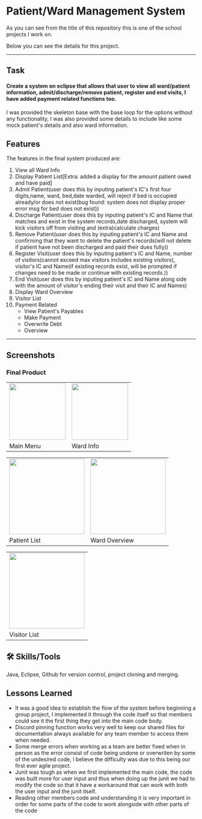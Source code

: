 # Patient/Ward Management System
As you can see from the title of this repository this is one of the school projects I work on.

Below you can see the details for this project.

<hr>

## Task
#### Create a system on eclipse that allows that user to view all ward/patient information, admit/discharge/remove patient, register and end visits, I have added payment related functions too.
I was provided the skeleton base with the base loop for the options without any functionality, I was also provided some details to include like some mock patient's details and also ward information.

## Features
The features in the final system produced are:<br>
1.  View all Ward Info<br>                    
2.  Display Patient List[Extra: added a display for the amount patient owed and have paid]<br>                  
3.  Admit Patient(user does this by inputing patient's IC's first four digits,name, ward, bed,date warded, will reject if bed is occupied already/or does not exist(bug found: system does not display proper error msg for bed does not exist))<br>                         
4.  Discharge Patient(user does this by inputing patient's IC and Name that matches and exist in the system records,date discharged, system will kick visitors off from visiting and (extra)calculate charges)<br>      
5.  Remove Patient(user does this by inputing patient's IC and Name and confirming that they want to delete the patient's records(will not delete if patient have not been discharged and paid their dues fully))<br>
6.  Register Visit(user does this by inputing patient's IC and Name, number of visitors(cannot exceed max visitors includes existing visitors), visitor's IC and Name(if existing records exist, will be prompted if changes need to be made or continue with existing records.))<br>                        
7.  End Visit(user does this by inputing patient's IC and Name along side with the amount of visitor's ending their visit and their IC and Names)<br>                             
8.  Display Ward Overview<br>        
9.  Visitor List<br>                
10. Payment Related<br>
    - View Patient's Payables<br>
    - Make Payment<br>
    - Overwrite Debt<br>
    - Overview<br>   

<hr>

## Screenshots

### Final Product
<table>
  <tr>
    <td>
    <!--<img src="https://your-image-url.type" width="100" height="100">-->
  <img src="https://github.com/BlackNet13/ward_Management/assets/123053395/f063d449-3f50-4425-9bb3-2c08978307e8" height ="150"/>
</td>
    <td>      
      <img src="https://github.com/BlackNet13/ward_Management/assets/123053395/affc1c28-c89a-49f8-8160-b8f84edce4e1" height ="150"/>
    </td>
    </tr>
  <tr>
    <td>Main Menu</td> 
    <td>Ward Info</td>
  </tr>
</table>

<table>
  <tr>
    <td>
      
  <img src="https://github.com/BlackNet13/ward_Management/assets/123053395/76b24ae9-e096-4f8a-a8fd-673780beafac" height ="200"/>

</td>
    <td>      
      <img src="https://github.com/BlackNet13/ward_Management/assets/123053395/5d581007-bf8d-427a-a77b-53fede5e6622" height ="200"/>
    </td>
    </tr>
  <tr>
    <td>Patient List</td> 
    <td>Ward Overview</td>
  </tr>
</table>
<table>
  <tr>
    <td>   
      <img src="https://github.com/BlackNet13/ward_Management/assets/123053395/2ced98b1-8b2c-48ec-a0a4-6ede409e2a56" height ="200"/>
    </td>
  </tr>
  <tr>
    <td>
      Visitor  List
    </td>
  </tr>
</table>


## 🛠 Skills/Tools
Java, Eclipse, Github for version control, project cloning and merging.

## Lessons Learned
- It was a good idea to establish the flow of the system before beginning a group project, I implemented it through the code itself so that members could see it the first thing they get into the main code body.
- Discord pinning function works very well to keep our shared files for documentation always available for any team member to access them when needed.
- Some merge errors when working as a team are better fixed when in person as the error consist of code being undone or overwriten by some of the undesired code, I believe the difficulty was due to this being our first ever agile project.
- Junit was tough as when we first implemented the main code, the code was built more for user input and thus when doing up the junit we had to modify the code so that it have a workaround that can work with both the user input and the junit itself.
- Reading other members code and understanding it is very important in order for some parts of the code to work alongside with other parts of the code
